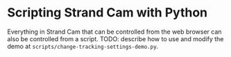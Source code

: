 # Scripting Strand Cam with Python

Everything in Strand Cam that can be controlled from the web browser can also be
controlled from a script. TODO: describe how to use and modify the demo at
`scripts/change-tracking-settings-demo.py`.
